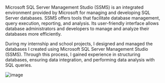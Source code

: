 Microsoft SQL Server Management Studio (SSMS) is an integrated environment provided by Microsoft for managing and developing SQL Server databases. SSMS offers tools that facilitate database management, query execution, reporting, and analysis. Its user-friendly interface allows database administrators and developers to manage and analyze their databases more efficiently.


During my internship and school projects, I designed and managed the databases I created using Microsoft SQL Server Management Studio (SSMS). Through this process, I gained experience in structuring databases, ensuring data integration, and performing data analysis with SQL queries.



![image](https://github.com/abrahamkilic/SqlDatabaseScripts/assets/121818747/ce132aa9-aa2b-46a4-b410-4274f43b4a69)
